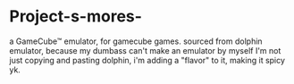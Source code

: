 # Project-s-mores-
a GameCube™ emulator, for gamecube games. 
sourced from dolphin emulator, because my dumbass can't make an emulator by myself
I'm not just copying and pasting dolphin, i'm adding a "flavor" to it, making it spicy yk.
